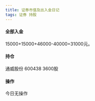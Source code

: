 ```yaml
---
title: 证券市值及出入金日记
tags: 证券 持股
---
```


####  全部入金
15000+15000+46000-40000=31000元。

#### 持仓
通威股份 600438 3600股

#### 操作
今日无操作

